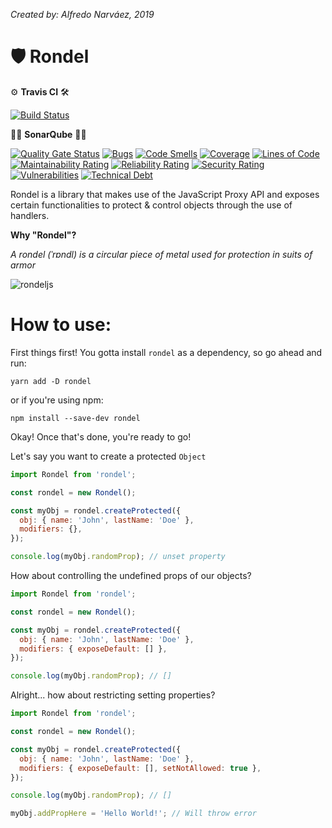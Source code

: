 _Created by: Alfredo Narváez, 2019_

# 🛡️ Rondel

⚙️ **Travis CI** 🛠️

[![Build Status](https://travis-ci.com/alfdocimo/rondel.svg?branch=master)](https://travis-ci.com/alfdocimo/rondel)

👩‍🔬 **SonarQube** 👨‍🔬

[![Quality Gate Status](https://sonarcloud.io/api/project_badges/measure?project=alfdocimo_rondel&metric=alert_status)](https://sonarcloud.io/dashboard?id=alfdocimo_rondel)
[![Bugs](https://sonarcloud.io/api/project_badges/measure?project=alfdocimo_rondel&metric=bugs)](https://sonarcloud.io/dashboard?id=alfdocimo_rondel)
[![Code Smells](https://sonarcloud.io/api/project_badges/measure?project=alfdocimo_rondel&metric=code_smells)](https://sonarcloud.io/dashboard?id=alfdocimo_rondel)
[![Coverage](https://sonarcloud.io/api/project_badges/measure?project=alfdocimo_rondel&metric=coverage)](https://sonarcloud.io/dashboard?id=alfdocimo_rondel)
[![Lines of Code](https://sonarcloud.io/api/project_badges/measure?project=alfdocimo_rondel&metric=ncloc)](https://sonarcloud.io/dashboard?id=alfdocimo_rondel)
[![Maintainability Rating](https://sonarcloud.io/api/project_badges/measure?project=alfdocimo_rondel&metric=sqale_rating)](https://sonarcloud.io/dashboard?id=alfdocimo_rondel)
[![Reliability Rating](https://sonarcloud.io/api/project_badges/measure?project=alfdocimo_rondel&metric=reliability_rating)](https://sonarcloud.io/dashboard?id=alfdocimo_rondel)
[![Security Rating](https://sonarcloud.io/api/project_badges/measure?project=alfdocimo_rondel&metric=security_rating)](https://sonarcloud.io/dashboard?id=alfdocimo_rondel)
[![Vulnerabilities](https://sonarcloud.io/api/project_badges/measure?project=alfdocimo_rondel&metric=vulnerabilities)](https://sonarcloud.io/dashboard?id=alfdocimo_rondel)
[![Technical Debt](https://sonarcloud.io/api/project_badges/measure?project=alfdocimo_rondel&metric=sqale_index)](https://sonarcloud.io/dashboard?id=alfdocimo_rondel)

Rondel is a library that makes use of the JavaScript Proxy API and exposes certain functionalities to protect & control objects through the use of handlers.

**Why "Rondel"?**

_A rondel (ˈrɒndl) is a circular piece of metal used for protection in suits of armor_

![rondeljs](https://i.imgur.com/St4R0OL.png)

# How to use:

First things first! You gotta install `rondel` as a dependency, so go ahead and run:

```
yarn add -D rondel
```

or if you're using npm:

```
npm install --save-dev rondel
```

Okay! Once that's done, you're ready to go!

Let's say you want to create a protected `Object`

```js
import Rondel from 'rondel';

const rondel = new Rondel();

const myObj = rondel.createProtected({
  obj: { name: 'John', lastName: 'Doe' },
  modifiers: {},
});

console.log(myObj.randomProp); // unset property
```

How about controlling the undefined props of our objects?

```js
import Rondel from 'rondel';

const rondel = new Rondel();

const myObj = rondel.createProtected({
  obj: { name: 'John', lastName: 'Doe' },
  modifiers: { exposeDefault: [] },
});

console.log(myObj.randomProp); // []
```

Alright... how about restricting setting properties?

```js
import Rondel from 'rondel';

const rondel = new Rondel();

const myObj = rondel.createProtected({
  obj: { name: 'John', lastName: 'Doe' },
  modifiers: { exposeDefault: [], setNotAllowed: true },
});

console.log(myObj.randomProp); // []

myObj.addPropHere = 'Hello World!'; // Will throw error
```
